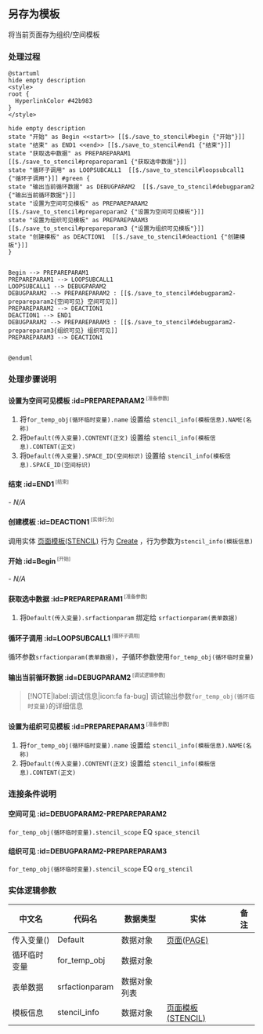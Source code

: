 ## 另存为模板 <!-- {docsify-ignore-all} -->

   将当前页面存为组织/空间模板

### 处理过程

```plantuml
@startuml
hide empty description
<style>
root {
  HyperlinkColor #42b983
}
</style>

hide empty description
state "开始" as Begin <<start>> [[$./save_to_stencil#begin {"开始"}]]
state "结束" as END1 <<end>> [[$./save_to_stencil#end1 {"结束"}]]
state "获取选中数据" as PREPAREPARAM1  [[$./save_to_stencil#prepareparam1 {"获取选中数据"}]]
state "循环子调用" as LOOPSUBCALL1  [[$./save_to_stencil#loopsubcall1 {"循环子调用"}]] #green {
state "输出当前循环数据" as DEBUGPARAM2  [[$./save_to_stencil#debugparam2 {"输出当前循环数据"}]]
state "设置为空间可见模板" as PREPAREPARAM2  [[$./save_to_stencil#prepareparam2 {"设置为空间可见模板"}]]
state "设置为组织可见模板" as PREPAREPARAM3  [[$./save_to_stencil#prepareparam3 {"设置为组织可见模板"}]]
state "创建模板" as DEACTION1  [[$./save_to_stencil#deaction1 {"创建模板"}]]
}


Begin --> PREPAREPARAM1
PREPAREPARAM1 --> LOOPSUBCALL1
LOOPSUBCALL1 --> DEBUGPARAM2
DEBUGPARAM2 --> PREPAREPARAM2 : [[$./save_to_stencil#debugparam2-prepareparam2{空间可见} 空间可见]]
PREPAREPARAM2 --> DEACTION1
DEACTION1 --> END1
DEBUGPARAM2 --> PREPAREPARAM3 : [[$./save_to_stencil#debugparam2-prepareparam3{组织可见} 组织可见]]
PREPAREPARAM3 --> DEACTION1


@enduml
```


### 处理步骤说明

#### 设置为空间可见模板 :id=PREPAREPARAM2<sup class="footnote-symbol"> <font color=gray size=1>[准备参数]</font></sup>



1. 将`for_temp_obj(循环临时变量).name` 设置给  `stencil_info(模板信息).NAME(名称)`
2. 将`Default(传入变量).CONTENT(正文)` 设置给  `stencil_info(模板信息).CONTENT(正文)`
3. 将`Default(传入变量).SPACE_ID(空间标识)` 设置给  `stencil_info(模板信息).SPACE_ID(空间标识)`

#### 结束 :id=END1<sup class="footnote-symbol"> <font color=gray size=1>[结束]</font></sup>



*- N/A*

#### 创建模板 :id=DEACTION1<sup class="footnote-symbol"> <font color=gray size=1>[实体行为]</font></sup>



调用实体 [页面模板(STENCIL)](module/Wiki/stencil.md) 行为 [Create](module/Wiki/stencil#行为) ，行为参数为`stencil_info(模板信息)`

#### 开始 :id=Begin<sup class="footnote-symbol"> <font color=gray size=1>[开始]</font></sup>



*- N/A*
#### 获取选中数据 :id=PREPAREPARAM1<sup class="footnote-symbol"> <font color=gray size=1>[准备参数]</font></sup>



1. 将`Default(传入变量).srfactionparam` 绑定给  `srfactionparam(表单数据)`

#### 循环子调用 :id=LOOPSUBCALL1<sup class="footnote-symbol"> <font color=gray size=1>[循环子调用]</font></sup>



循环参数`srfactionparam(表单数据)`，子循环参数使用`for_temp_obj(循环临时变量)`
#### 输出当前循环数据 :id=DEBUGPARAM2<sup class="footnote-symbol"> <font color=gray size=1>[调试逻辑参数]</font></sup>



> [!NOTE|label:调试信息|icon:fa fa-bug]
> 调试输出参数`for_temp_obj(循环临时变量)`的详细信息


#### 设置为组织可见模板 :id=PREPAREPARAM3<sup class="footnote-symbol"> <font color=gray size=1>[准备参数]</font></sup>



1. 将`for_temp_obj(循环临时变量).name` 设置给  `stencil_info(模板信息).NAME(名称)`
2. 将`Default(传入变量).CONTENT(正文)` 设置给  `stencil_info(模板信息).CONTENT(正文)`


### 连接条件说明
#### 空间可见 :id=DEBUGPARAM2-PREPAREPARAM2

`for_temp_obj(循环临时变量).stencil_scope` EQ `space_stencil`
#### 组织可见 :id=DEBUGPARAM2-PREPAREPARAM3

`for_temp_obj(循环临时变量).stencil_scope` EQ `org_stencil`


### 实体逻辑参数

|    中文名   |    代码名    |  数据类型    |  实体   |备注 |
| --------| --------| -------- | -------- | --------   |
|传入变量(<i class="fa fa-check"/></i>)|Default|数据对象|[页面(PAGE)](module/Wiki/article_page.md)||
|循环临时变量|for_temp_obj|数据对象|||
|表单数据|srfactionparam|数据对象列表|||
|模板信息|stencil_info|数据对象|[页面模板(STENCIL)](module/Wiki/stencil.md)||

